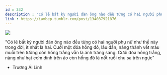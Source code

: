 ```yaml
---
id : 332
description : "Có lẽ bất kỳ người đàn ông nào đều từng có hai người phụ nữ như thế này trong đời, ít nhất là hai. Cưới một đóa hồng đỏ, lâu dần, nàng thành vết máu muỗi trên tường còn hồng trắng vẫn là ánh trăng sáng. Cưới đóa hồng trắng, nàng như hạt cơm dính trên áo còn hồng đỏ là nốt ruồi chu sa trên ngực"
link : https://iambep.tumblr.com/post/134037921876
---
```


![](https://64.media.tumblr.com/99433921c1dc726dc3d2c557c96d33ad/tumblr_nygh1hNQXk1u3a9rjo1_540.gifv)

"Có lẽ bất kỳ người đàn ông nào đều từng có hai người phụ nữ như thế này
trong đời, ít nhất là hai. Cưới một đóa hồng đỏ, lâu dần, nàng thành vết
máu muỗi trên tường còn hồng trắng vẫn là ánh trăng sáng. Cưới đóa hồng
trắng, nàng như hạt cơm dính trên áo còn hồng đỏ là nốt ruồi chu sa trên
ngực"

- Trương Ái Linh